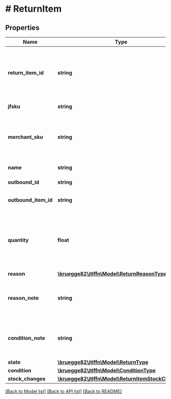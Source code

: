 # # ReturnItem

## Properties

Name | Type | Description | Notes
------------ | ------------- | ------------- | -------------
**return_item_id** | **string** | The SKU (stock keeping unit) of the merchant for that outbound item |
**jfsku** | **string** | Product identifer |
**merchant_sku** | **string** | The SKU (stock keeping unit) of the merchant for that return item |
**name** | **string** | Product name |
**outbound_id** | **string** | Outbound Identifier | [optional]
**outbound_item_id** | **string** | Outbound item identifier | [optional]
**quantity** | **float** | Quantity of that return item. This quantity of that item shall be shipped to the customer |
**reason** | [**\kruegge82\jtlffn\Model\ReturnReasonType**](ReturnReasonType.md) |  |
**reason_note** | **string** | Internal note of the outbound. This note is for the fulfiller only | [optional]
**condition_note** | **string** | Internal note of the outbound. This note is for the fulfiller only | [optional]
**state** | [**\kruegge82\jtlffn\Model\ReturnType**](ReturnType.md) |  |
**condition** | [**\kruegge82\jtlffn\Model\ConditionType**](ConditionType.md) |  |
**stock_changes** | [**\kruegge82\jtlffn\Model\ReturnItemStockChange[]**](ReturnItemStockChange.md) |  |

[[Back to Model list]](../../README.md#models) [[Back to API list]](../../README.md#endpoints) [[Back to README]](../../README.md)
